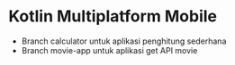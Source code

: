 # Kotlin Multiplatform Mobile
- Branch calculator untuk aplikasi penghitung sederhana <br />
- Branch movie-app untuk aplikasi get API movie
